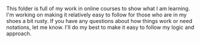 This folder is full of my work in online courses to show what I am learning. I'm working on making it relatively easy to follow for those who are in my shoes a bit rusty. If you have any questions about how things work or need notations, let me know. I'll do my best to make it easy to follow my logic and approach.
